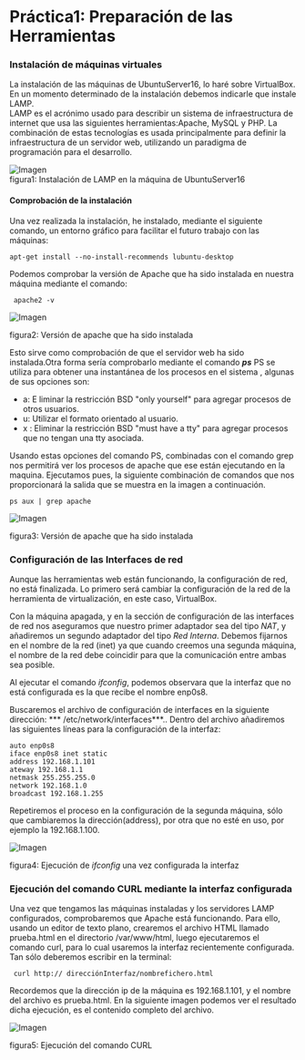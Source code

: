 # Práctica1: Preparación de las Herramientas
### Instalación de máquinas virtuales
La instalación de las máquinas de UbuntuServer16, lo haré sobre VirtualBox.
En un momento determinado de la instalación debemos indicarle que instale LAMP.   
LAMP es el acrónimo usado para describir un sistema de infraestructura de internet que usa las siguientes herramientas:Apache, MySQL y PHP. La combinación de estas tecnologías es usada principalmente para definir la infraestructura de un servidor web, utilizando un paradigma de programación para el desarrollo.

![Imagen][im1]  
figura1: Instalación de LAMP en la máquina de UbuntuServer16


#### Comprobación de la instalación
Una vez realizada la instalación, he instalado, mediante el siguiente comando, un entorno gráfico para facilitar el futuro trabajo con las máquinas:

`apt-get install --no-install-recommends lubuntu-desktop`

Podemos comprobar la versión de Apache que ha sido instalada en nuestra máquina mediante el comando:

` apache2 -v`

![Imagen][im2]  

figura2: Versión de apache que ha sido instalada

Esto sirve como comprobación de que el servidor web ha sido instalada.Otra forma sería comprobarlo mediante el comando ***ps***
PS se utiliza para obtener una instantánea de los procesos en el sistema , algunas de sus opciones son:
* a: E liminar la restricción BSD "only yourself" para agregar procesos de otros usuarios.
* u: Utilizar el formato orientado al usuario.
*  x : Eliminar la restricción BSD "must have a tty" para agregar procesos que no tengan una tty asociada.

Usando estas opciones del comando PS, combinadas con el comando grep nos permitirá ver los procesos de apache que ese están ejecutando en la maquina. Ejecutamos pues, la siguiente combinación de comandos que nos proporcionará la salida que se muestra en la imagen a continuación.

 `ps aux | grep apache`


![Imagen][im3]

figura3: Versión de apache que ha sido instalada

### Configuración de las Interfaces de red
Aunque las herramientas web están funcionando, la configuración de red, no está finalizada. Lo primero será cambiar la configuración de la red de la herramienta de virtualización, en este caso, VirtualBox.

Con la máquina apagada, y en la sección de configuración de las interfaces de red nos aseguramos que  nuestro primer adaptador sea del tipo *NAT*, y añadiremos un segundo adaptador del tipo *Red Interna*. Debemos fijarnos en el nombre de la red (inet) ya que cuando creemos una segunda máquina, el nombre de la red debe coincidir para que la comunicación entre ambas sea posible.

Al ejecutar el comando *ifconfig*, podemos observara que la interfaz que no está configurada es la que recibe el nombre enp0s8.

Buscaremos el archivo de configuración de interfaces en la siguiente dirección: *** /etc/network/interfaces***.. Dentro del archivo añadiremos las siguientes líneas para la configuración de la interfaz:
~~~
auto enp0s8
iface enp0s8 inet static
address 192.168.1.101
ateway 192.168.1.1
netmask 255.255.255.0
network 192.168.1.0
broadcast 192.168.1.255
~~~

Repetiremos el proceso en la configuración de la segunda máquina, sólo que cambiaremos la dirección(address), por otra que no esté en uso, por ejemplo la 192.168.1.100.

![Imagen][im4]

figura4: Ejecución de *ifconfig* una vez configurada la interfaz

### Ejecución del comando CURL mediante la interfaz configurada

Una vez que tengamos las máquinas instaladas y los servidores LAMP configurados,
comprobaremos  que  Apache  está  funcionando.  Para  ello,  usando  un  editor  de  texto
plano, crearemos el archivo HTML llamado prueba.html en el directorio /var/www/html, luego ejecutaremos el comando curl, para lo cual usaremos la interfaz recientemente configurada. Tan sólo deberemos escribir en la terminal:

` curl http:// direcciónInterfaz/nombrefichero.html`

Recordemos que la dirección ip de la máquina es 192.168.1.101, y el nombre del archivo es prueba.html. En la siguiente imagen podemos ver el resultado dicha ejecución, es el contenido completo del archivo.

![Imagen][im5]

figura5: Ejecución del comando CURL



[im1]: Imagenes/P1.png
"Instalación de LAMP en la máquina de UbuntuServer16"

[im2]: Imagenes/versionapache.png
  "Versión de apache que ha sido instalada"

[im3]:Imagenes/apache.png
  "Versión de apache que ha sido instalada"

[im4]: Imagenes/interfaz.png
  "Ejecución de *ifconfig* una vez configurada la interfaz"

[im5]: Imagenes/funciona.png
"Ejecución del comando CURL"
